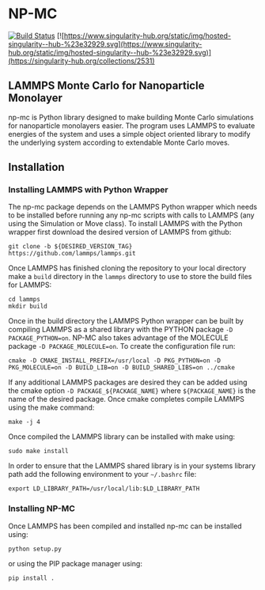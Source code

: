 
NP-MC
=====
[![Build Status](https://travis-ci.org/smerz1989/np-mc.svg?branch=master)](https://travis-ci.org/smerz1989/np-mc) [![https://www.singularity-hub.org/static/img/hosted-singularity--hub-%23e32929.svg](https://www.singularity-hub.org/static/img/hosted-singularity--hub-%23e32929.svg)](https://singularity-hub.org/collections/2531)

LAMMPS Monte Carlo for Nanoparticle Monolayer
----------------------------------------------

np-mc is Python library designed to make building Monte Carlo simulations for nanoparticle monolayers easier.  The program uses LAMMPS to evaluate energies of the system and uses a simple object oriented library to modify the underlying system according to extendable Monte Carlo moves.  

Installation
------------

### Installing LAMMPS with Python Wrapper


The np-mc package depends on the LAMMPS Python wrapper which needs to be installed before running any np-mc scripts with calls to LAMMPS (any using the Simulation or Move class).  To install LAMMPS with the Python wrapper first download the desired version of LAMMPS from github:

```
git clone -b ${DESIRED_VERSION_TAG} https://github.com/lammps/lammps.git
```

Once LAMMPS has finished cloning the repository to your local directory make a `build` directory in the `lammps` directory to use to store the build files for LAMMPS:

```
cd lammps
mkdir build
```

Once in the build directory the LAMMPS Python wrapper can be built by compiling LAMMPS as a shared library with the PYTHON package `-D PACKAGE_PYTHON=on`.  NP-MC also takes advantage of the MOLECULE package `-D PACKAGE_MOLECULE=on`.  To create the configuration file run:

```
cmake -D CMAKE_INSTALL_PREFIX=/usr/local -D PKG_PYTHON=on -D PKG_MOLECULE=on -D BUILD_LIB=on -D BUILD_SHARED_LIBS=on ../cmake

```

If any additional LAMMPS packages are desired they can be added using the cmake option `-D PACKAGE_${PACKAGE_NAME}` where `${PACKAGE_NAME}` is the name of the desired package.  Once cmake completes compile LAMMPS using the make command:

```
make -j 4
```

Once compiled the LAMMPS library can be installed with make using:

```
sudo make install
```

In order to ensure that the LAMMPS shared library is in your systems library path add the following environment to your `~/.bashrc` file:

```Shell
export LD_LIBRARY_PATH=/usr/local/lib:$LD_LIBRARY_PATH

```


### Installing NP-MC


Once LAMMPS has been compiled and installed np-mc can be installed using:

```
python setup.py
```

or using the PIP package manager using:

```
pip install .
```

